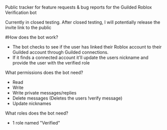 Public tracker for feature requests & bug reports for the Guilded Roblox Verification bot

Currently in closed testing. 
After closed testing, I will potentially release the invite link to the public


#How does the bot work?
* The bot checks to see if the user has linked their Roblox account to their Guilded account through Guilded connections.
* If it finds a connected account it'll update the users nickname and provide the user with the verified role

What permissions does the bot need?
* Read
* Write
* Write private messages/replies
* Delete messages (Deletes the users !verify message)
* Update nicknames

What roles does the bot need?
* 1 role named "Verified"
